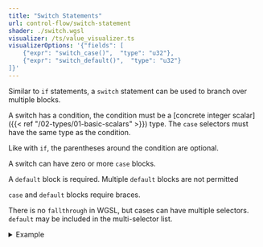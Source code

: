 ```yaml
---
title: "Switch Statements"
url: control-flow/switch-statement
shader: ./switch.wgsl
visualizer: /ts/value_visualizer.ts
visualizerOptions: '{"fields": [
    {"expr": "switch_case()",  "type": "u32"},
    {"expr": "switch_default()",  "type": "u32"}
]}'
---
```


Similar to `if` statements, a `switch` statement can be used to branch
over multiple blocks.

A switch has a condition, the condition must be a [concrete integer
scalar]({{< ref "/02-types/01-basic-scalars" >}}) type. The `case`
selectors must have the same type as the condition.

Like with `if`, the parentheses around the condition are
optional.

A switch can have zero or more `case` blocks.

A `default` block is required. Multiple `default` blocks are not
permitted

`case` and `default` blocks require braces.

There is no `fallthrough` in WGSL, but cases can have multiple
selectors. `default` may be included in the multi-selector list.

<details class='example'>
<summary>Example</summary>

```
let a = 4;
switch a {
  case 1, 2, 3: {
  }
  default: {
  }
}

// Default can be included in the selector list
switch a {
  case 1, 2, default: {
  }
}
```

</details>

